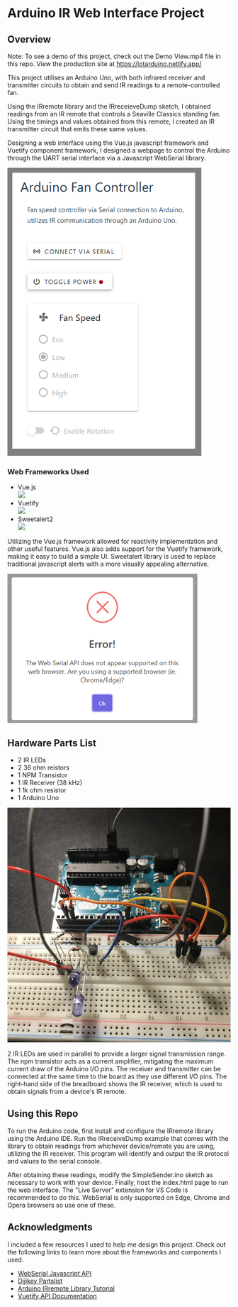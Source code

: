 # Arduino IR Web Interface Project

## Overview
Note: To see a demo of this project, check out the Demo View.mp4 file in this repo. View the production site at https://iotarduino.netlify.app/

This project utilises an Arduino Uno, with both infrared receiver and transmitter circuits to obtain and send IR readings to a remote-controlled fan.

Using the IRremote library and the IRreceieveDump sketch, I obtained readings from an IR remote that controls a Seaville Classics standing fan. Using the timings and values obtained from this remote, I created an IR transmitter circuit that emits these same values.

Designing a web interface using the Vue.js javascript framework and Vuetify component framework, I designed a webpage to control the Arduino through the UART serial interface via a Javascript WebSerial library.

![Demo][product-screenshot]

### Web Frameworks Used
* Vue.js 
[<br><img src="https://res.cloudinary.com/practicaldev/image/fetch/s--VtIgiqJe--/c_imagga_scale,f_auto,fl_progressive,h_900,q_auto,w_1600/https://thepracticaldev.s3.amazonaws.com/i/d440mmj72v2vi7ad76ir.png" width="150"/>](https://res.cloudinary.com/practicaldev/image/fetch/s--VtIgiqJe--/c_imagga_scale,f_auto,fl_progressive,h_900,q_auto,w_1600/https://thepracticaldev.s3.amazonaws.com/i/d440mmj72v2vi7ad76ir.png)
* Vuetify 
[<br><img src="https://cdn.vuetifyjs.com/docs/images/logos/vuetify-logo-v3-slim-text-light.svg" width="250"/>](https://cdn.vuetifyjs.com/docs/images/logos/vuetify-logo-v3-slim-text-light.svg)
* Sweetalert2 
[<br><img src="https://raw.githubusercontent.com/sweetalert2/sweetalert2/HEAD/assets/swal2-logo.png" width="250"/>](https://raw.githubusercontent.com/sweetalert2/sweetalert2/HEAD/assets/swal2-logo.png)

Utilizing the Vue.js framework allowed for reactivity implementation and other useful features. Vue.js also adds support for the Vuetify framework, making it easy to build a simple UI. Sweetalert library is used to replace traditional javascript alerts with a more visually appealing alternative.

![Alert-picture][alert-picture]

## Hardware Parts List
* 2 IR LEDs
* 2 36 ohm reistors
* 1 NPM Transistor
* 1 IR Receiver (38 kHz)
* 1 1k ohm resistor
* 1 Arduino Uno

![Circuit-picture][circuit-picture]

2 IR LEDs are used in parallel to provide a larger signal transmission range. The npm transistor acts as a current amplifier, mitigating the maximum current draw of the Arduino I/O pins. The receiver and transmitter can be connected at the same time to the board as they use different I/O pins. The right-hand side of the breadboard shows the IR receiver, which is used to obtain signals from a device's IR remote.

## Using this Repo
To run the Arduino code, first install and configure the IRremote library using the Arduino IDE. Run the IRreceiveDump example that comes with the library to obtain readings from whichever device/remote you are using, utilizing the IR receiver. This program will identify and output the IR protocol and values to the serial console.

After obtaining these readings, modify the SimpleSender.ino sketch as necessary to work with your device. Finally, host the index.html page to run the web interface. The "Live Server" extension for VS Code is recommended to do this. WebSerial is only supported on Edge, Chrome and Opera browsers so use one of these.

<!-- ACKNOWLEDGMENTS -->
## Acknowledgments

I included a few resources I used to help me design this project. Check out the following links to learn more about the frameworks and components I used.

* [WebSerial Javascript API](https://makeabilitylab.github.io/physcomp/communication/web-serial.html)
* [Dijikey Partslist](https://www.digikey.ca/en/maker/blogs/2021/how-to-send-and-receive-ir-signals-with-a-raspberry-pi)
* [Arduino IRremote Library Tutorial](https://randomnerdtutorials.com/arduino-ir-remote-control/)
* [Vuetify API Documentation](https://vuetifyjs.com/en/getting-started/installation/)


<!-- MARKDOWN LINKS & IMAGES -->
[product-screenshot]: images/uiDemo1.png
[circuit-picture]: images/IMG_1640.jpg
[alert-picture]: images/sweetalert.png
[vue.js]: https://res.cloudinary.com/practicaldev/image/fetch/s--VtIgiqJe--/c_imagga_scale,f_auto,fl_progressive,h_900,q_auto,w_1600/https://thepracticaldev.s3.amazonaws.com/i/d440mmj72v2vi7ad76ir.png
[vuetify]: https://cdn.vuetifyjs.com/docs/images/logos/vuetify-logo-v3-slim-text-light.svg
[sweetalert2]: https://raw.githubusercontent.com/sweetalert2/sweetalert2/HEAD/assets/swal2-logo.png
